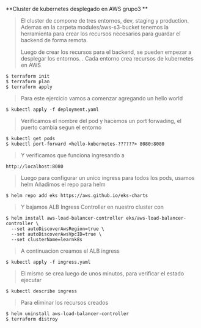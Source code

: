 **Cluster de kubernetes desplegado en AWS grupo3
**
> El cluster de compone de tres entornos, dev, staging y production. Ademas en la carpeta modules/aws-s3-bucket tenemos la herramienta para crear los recursos necesarios para guardar el backend de forma remota. 
>
> Luego de crear los recursos para el backend, se pueden empezar a desplegar los entornos.
.
> Cada entorno crea recursos de kubernetes en AWS



	$ terraform init
	$ terraform plan
	$ terraform apply

> Para este ejercicio vamos a comenzar agregando un hello world

	$ kubectl apply -f deployment.yaml

> Verificamos el nombre del pod y hacemos un port forwading, el puerto cambia segun el entorno

	$ kubectl get pods
	$ kubectl port-forward <hello-kubernetes-??????> 8080:8080

> Y verificamos que funciona ingresando a
	
	http://localhost:8080

> Luego para configurar un unico ingress para todos los pods, usamos helm
> Añadimos el repo para helm

	$ helm repo add eks https://aws.github.io/eks-charts

> Y bajamos ALB Ingress Controller en nuestro cluster con

	$ helm install aws-load-balancer-controller eks/aws-load-balancer-controller \
	  --set autoDiscoverAwsRegion=true \
	  --set autoDiscoverAwsVpcID=true \
	  --set clusterName=learnk8s	

> A continuacion creamos el ALB ingress

	$ kubectl apply -f ingress.yaml
> El mismo se crea luego de unos minutos, para verificar el estado ejecutar

	$ kubectl describe ingress


> Para eliminar los recursos creados

	$ helm uninstall aws-load-balancer-controller
	$ terraform distroy
